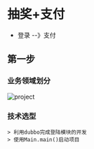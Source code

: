 # 抽奖+支付

* 登录 --》支付

##  第一步

### 	业务领域划分

![project](F:\gupaonote\assert\project.png)



### 	技术选型  

	> 利用dubbo完成登陆模块的开发
	> 使用Main.main()启动项目


